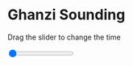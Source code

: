 <h1>Ghanzi Sounding</h1>
<p>Drag the slider to change the time</p>

<div class="slidecontainer">
<input oninput='setImage(this)' class="slider" type="range" min="0" max="6" value="0" step="1" />
<img id='img'/>
</div>

<script>
var img = document.getElementById('img');
var img_array = ['/assets/images/skwt/skd_ghanzi_wrfout_d01_2020-04-22_12:00:00.png',
'/assets/images/skwt/skd_ghanzi_wrfout_d01_2020-04-22_18:00:00.png',
'/assets/images/skwt/skd_ghanzi_wrfout_d01_2020-04-23_00:00:00.png',
'/assets/images/skwt/skd_ghanzi_wrfout_d01_2020-04-23_06:00:00.png',
'/assets/images/skwt/skd_ghanzi_wrfout_d01_2020-04-23_12:00:00.png',
'/assets/images/skwt/skd_ghanzi_wrfout_d01_2020-04-23_18:00:00.png',];
function setImage(obj)
{
        var value = obj.value;
        img.src = img_array[value];

}
</script>
